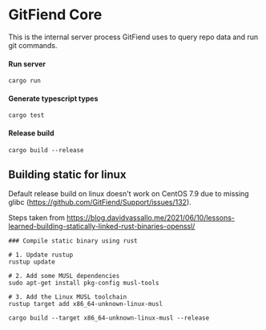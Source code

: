 # GitFiend Core

This is the internal server process GitFiend uses to query repo data and run git commands.

#### Run server
`cargo run`

#### Generate typescript types
`cargo test`

#### Release build
`cargo build --release`

## Building static for linux

Default release build on linux doesn't work on CentOS 7.9 due to missing glibc (https://github.com/GitFiend/Support/issues/132).

Steps taken from https://blog.davidvassallo.me/2021/06/10/lessons-learned-building-statically-linked-rust-binaries-openssl/

```shell
### Compile static binary using rust

# 1. Update rustup
rustup update

# 2. Add some MUSL dependencies
sudo apt-get install pkg-config musl-tools

# 3. Add the Linux MUSL toolchain
rustup target add x86_64-unknown-linux-musl
```

`cargo build --target x86_64-unknown-linux-musl --release`
